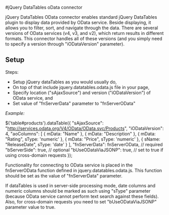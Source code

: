 #jQuery DataTables oData connector

jQuery DataTables OData connector enables standard jQuery DataTables plugin to display data provided by OData service.
Beside displaying, it allows you to filter, sort, and navigate through the data. There are several versions of OData services (v4, v3, and v2), which return results in different formats. This connector 
handles all of these versions (and you simply need to specify a version through "iODataVersion" parameter).

## Setup

Steps:
- Setup jQuery dataTables as you would usually do,
- On top of that include jquery.datatables.odata.js file in your page, 
- Specify location ("sAjaxSource") and version ("iODataVersion") of OData service, and
- Set value of "fnServerData" parameter to "fnServerOData"

*Example:*

$('table#products').dataTable({
		"sAjaxSource": "http://services.odata.org/V4/OData/OData.svc/Products",
		"iODataVersion": 4,
		"aoColumns": [
			{ mData: "Name" },
			{ mData: "Description" },
			{ mData: "Rating", sType: 'numeric' },
			{ mData: "Price", sType: 'numeric' },
			{ sName: "ReleaseDate", sType: 'date' }
		],
		"fnServerData": fnServerOData, // required
		"bServerSide": true,  // optional
		"bUseODataViaJSONP": true,	// set to true if using cross-domain requests
});

Functionality for connecting to OData service is placed in the fnServerOData function defined in jquery.datatables.odata.js. This function
should be set as the value of "fnServerData" parameter.

If dataTables is used in server-side processing mode, date columns and numeric columns should be marked as such using "sType" parameter
(because OData service cannot perform text search against these fields). 
Also, for cross-domain requests you need to set	"bUseODataViaJSONP" parameter value to true.